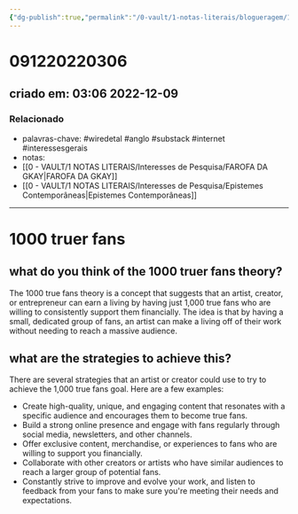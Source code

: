```yaml
---
{"dg-publish":true,"permalink":"/0-vault/1-notas-literais/blogueragem/1000-fas-de-verdade/","tags":["wiredetal","anglo","substack","internet","interessesgerais"],"dgHomeLink":true,"dgShowLocalGraph":true,"dgShowFileTree":true,"dgEnableSearch":true}
---
```


# 091220220306
## criado em: 03:06 2022-12-09

### Relacionado
- palavras-chave: #wiredetal #anglo #substack #internet #interessesgerais 
- notas: 
- [[0 - VAULT/1 NOTAS LITERAIS/Interesses de Pesquisa/FAROFA DA GKAY\|FAROFA DA GKAY]]
- [[0 - VAULT/1 NOTAS LITERAIS/Interesses de Pesquisa/Epistemes Contemporâneas\|Epistemes Contemporâneas]]
---
# 1000 truer fans

## what do you think of the 1000 truer fans theory?

The 1000 true fans theory is a concept that suggests that an artist, creator, or entrepreneur can earn a living by having just 1,000 true fans who are willing to consistently support them financially. The idea is that by having a small, dedicated group of fans, an artist can make a living off of their work without needing to reach a massive audience.

## what are the strategies to achieve this?

There are several strategies that an artist or creator could use to try to achieve the 1,000 true fans goal. Here are a few examples:

-   Create high-quality, unique, and engaging content that resonates with a specific audience and encourages them to become true fans.
-   Build a strong online presence and engage with fans regularly through social media, newsletters, and other channels.
-   Offer exclusive content, merchandise, or experiences to fans who are willing to support you financially.
-   Collaborate with other creators or artists who have similar audiences to reach a larger group of potential fans.
-   Constantly strive to improve and evolve your work, and listen to feedback from your fans to make sure you're meeting their needs and expectations.